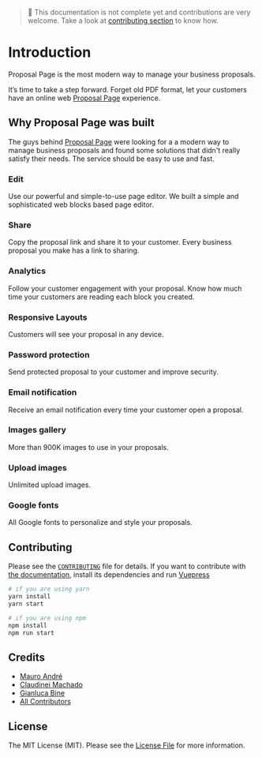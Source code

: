 > 🚧 This documentation is not complete yet and contributions are very welcome. Take a look at [contributing section](https://github.com/proposal-page/api-docs#contributing) to know how.

# Introduction

Proposal Page is the most modern way to manage your business proposals.

It’s time to take a step forward. Forget old PDF format, let your customers have an online web [Proposal Page][@proposal-page] experience.

## Why Proposal Page was built
The guys behind [Proposal Page][@proposal-page] were looking for a a modern way to manage business proposals and 
found some solutions that didn't really satisfy their needs. The service should be easy to use and fast.

### Edit

Use our powerful and simple-to-use page editor. We built a simple and sophisticated web blocks based page editor.

### Share

Copy the proposal link and share it to your customer. Every business proposal you make has a link to sharing.

### Analytics

Follow your customer engagement with your proposal. Know how much time your customers are reading each block you created.

### Responsive Layouts

Customers will see your proposal in any device.

### Password protection

Send protected proposal to your customer and improve security.

### Email notification

Receive an email notification every time your customer open a proposal.

### Images gallery

More than 900K images to use in your proposals.

### Upload images

Unlimited upload images.

### Google fonts

All Google fonts to personalize and style your proposals.

## Contributing

Please see the [`CONTRIBUTING`][@proposal-page-contrib] file for details. If you want to contribute with 
[the documentation][@proposal-page-docs], install its dependencies and run [Vuepress][@vuepress]

```bash
# if you are using yarn
yarn install
yarn start

# if you are using npm
npm install
npm run start
```

## Credits

- [Mauro André](https://github.com/mauroandre)
- [Claudinei Machado](https://github.com/cjchamado)
- [Gianluca Bine](https://github.com/Pr3d4dor)
- [All Contributors][@contributors]

## License

The MIT License (MIT). Please see the [License File][@proposal-page-license] for more information.

[@contributors]: https://github.com/proposal-page/api-docs/graphs/contributors
[@proposal-page]: https://proposalpage.com
[@proposal-page-docs]: https://github.com/proposal-page/api-docs
[@proposal-page-contrib]: https://github.com/proposal-page/api-docs/blob/master/CONTRIBUTING.md
[@proposal-page-license]: https://github.com/proposal-page/api-docs/blob/master/LICENSE.md
[@vuejs]: https://vuejs.org/
[@vuepress]: https://vuepress.vuejs.org/
